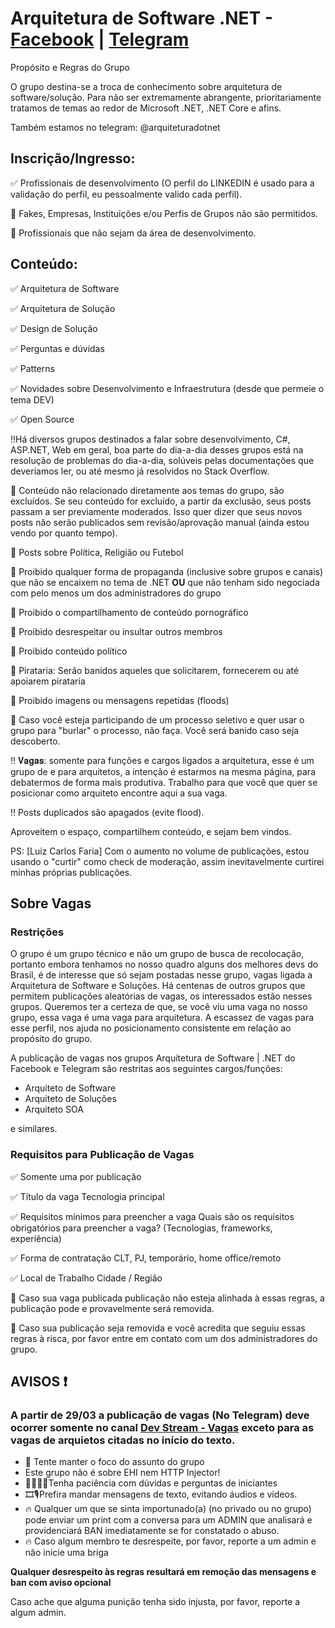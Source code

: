 # Arquitetura de Software .NET  - [Facebook](https://www.facebook.com/groups/arquiteturadotnet/) | [Telegram](https://t.me/arquiteturadotnet)

Propósito e Regras do Grupo

O grupo destina-se a troca de conhecimento sobre arquitetura de software/solução. 
Para não ser extremamente abrangente, prioritariamente tratamos de temas ao redor de Microsoft .NET, .NET Core e afins.

Também estamos no telegram: @arquiteturadotnet

## Inscrição/Ingresso:

✅ Profissionais de desenvolvimento (O perfil do LINKEDIN é usado para a validação do perfil, eu pessoalmente valido cada perfil).

🚫 Fakes, Empresas, Instituições e/ou Perfis de Grupos não são permitidos.

🚫 Profissionais que não sejam da área de desenvolvimento.

## Conteúdo:

✅ Arquitetura de Software

✅ Arquitetura de Solução

✅ Design de Solução

✅ Perguntas e dúvidas

✅ Patterns

✅ Novidades sobre Desenvolvimento e Infraestrutura (desde que permeie o tema DEV)

✅ Open Source

‼Há diversos grupos destinados a falar sobre desenvolvimento, C#, ASP.NET, Web em geral, boa parte do dia-a-dia desses grupos está na resolução de problemas do dia-a-dia, solúveis pelas documentações que deveríamos ler, ou até mesmo já resolvidos no Stack Overflow. 

🚫 Conteúdo não relacionado diretamente aos temas do grupo, são excluídos. Se seu conteúdo for excluído, a partir da exclusão, seus posts passam a ser previamente moderados. Isso quer dizer que seus novos posts não serão publicados sem revisão/aprovação manual (ainda estou vendo por quanto tempo).

🚫 Posts sobre Política, Religião ou Futebol

🚫 Proibido qualquer forma de propaganda (inclusive sobre grupos e canais) que não se encaixem no tema de .NET **OU** que não tenham sido negociada com pelo menos um dos administradores do grupo

🚫 Proibido o compartilhamento de conteúdo pornográfico

🚫 Proibido desrespeitar ou insultar outros membros

🚫 Proibido conteúdo político

🚫 Pirataria: Serão banidos aqueles que solicitarem, fornecerem ou até apoiarem pirataria

🚫 Proibido imagens ou mensagens repetidas (floods)

🚫 Caso você esteja participando de um processo seletivo e quer usar o grupo para "burlar" o processo, não faça. Você será banido caso seja descoberto.

‼ 𝐕𝐚𝐠𝐚𝐬: somente para funções e cargos ligados a arquitetura, esse é um grupo de e para arquitetos, a intenção é estarmos na mesma página, para debatermos de forma mais produtiva. Trabalho para que você que quer se posicionar como arquiteto encontre aqui a sua vaga.

‼ Posts duplicados são apagados (evite flood).

Aproveitem o espaço, compartilhem conteúdo, e sejam bem vindos.

PS: 
[Luiz Carlos Faria] Com o aumento no volume de publicações, estou usando o "curtir" como check de moderação, assim inevitavelmente curtirei minhas próprias publicações.


## Sobre Vagas

### Restrições

O grupo é um grupo técnico e não um grupo de busca de recolocação, portanto embora tenhamos no nosso quadro alguns dos melhores devs do Brasil, é de interesse que só sejam postadas nesse grupo, vagas ligada a Arquitetura de Software e Soluções. Há centenas de outros grupos que permitem publicações aleatórias de vagas, os interessados estão nesses grupos. Queremos ter a certeza de que, se você viu uma vaga no nosso grupo, essa vaga é uma vaga para arquitetura. A escassez de vagas para esse perfil, nos ajuda no posicionamento consistente em relação ao propósito do grupo.

A publicação de vagas nos grupos Arquitetura de Software | .NET do Facebook e Telegram são restritas aos seguintes cargos/funções:
* Arquiteto de Software
* Arquiteto de Soluções
* Arquiteto SOA

e similares.

### Requisitos para Publicação de Vagas

✅ Somente uma por publicação 

✅ Título da vaga 
Tecnologia principal

✅ Requisitos mínimos para preencher a vaga 
Quais são os requisitos obrigatórios para preencher a vaga? (Tecnologias, frameworks, experiência)

✅ Forma de contratação 
CLT, PJ, temporário, home office/remoto

✅ Local de Trabalho 
Cidade / Região


📣 Caso sua vaga publicada publicação não esteja alinhada à essas regras, a publicação pode e provavelmente será removida. 

📣 Caso sua publicação seja removida e você acredita que seguiu essas regras à risca, por favor entre em contato com um dos administradores do grupo.


## AVISOS ❗️

### A partir de 29/03 a publicação de vagas (No Telegram) deve ocorrer somente no canal [Dev Stream - Vagas](https://t.me/devstream_vagas) exceto para as vagas de arquietos citadas no início do texto.

- 💬 Tente manter o foco do assunto do grupo
- Este grupo não é sobre EHI nem HTTP Injector!
- 👨‍🏫👩‍🏫Tenha paciência com dúvidas e perguntas de iniciantes
- 🎞🎙Prefira mandar mensagens de texto, evitando áudios e vídeos.
- 🔥 Qualquer um que se sinta importunado(a) (no privado ou no grupo) pode enviar um print com a conversa para um ADMIN que analisará e providenciará BAN imediatamente se for constatado o abuso. 
- 🔥 Caso algum membro te desrespeite, por favor, reporte a um admin e não inicie uma briga

**Qualquer desrespeito às regras resultará em remoção das mensagens e ban com aviso opcional**

Caso ache que alguma punição tenha sido injusta, por favor, reporte a algum admin.
